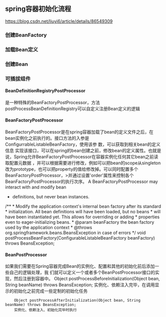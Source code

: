 ## spring容器初始化流程

https://blog.csdn.net/liuyi6/article/details/86549309


### 创建BeanFactory

### 加载Bean定义

### 创建Bean


### 可插拔组件


#### BeanDefinitionRegistryPostProcessor

是一种特殊的BeanFactoryPostProcessor，方法postProcessBeanDefinitionRegistry可以自定义注册Bean定义的逻辑

#### BeanFactoryPostProcessor

BeanFactoryPostProcessor是在spring容器加载了bean的定义文件之后，在bean实例化之前执行的。接口方法的入参是ConfigurrableListableBeanFactory，使用该参
数，可以获取到相关bean的定义信息
实现该接口，可以在spring的bean创建之前，修改bean的定义属性。也就是说，Spring允许BeanFactoryPostProcessor在容器实例化任何其它bean之前读取配置元数据
，并可以根据需要进行修改，例如可以把bean的scope从singleton改为prototype，也可以把property的值给修改掉。可以同时配置多个BeanFactoryPostProcessor，>并通过设置'order'属性来控制各个BeanFactoryPostProcessor的执行次序。
A BeanFactoryPostProcessor may interact with and modify bean
 * definitions, but never bean instances.

 /**
         * Modify the application context's internal bean factory after its standard
         * initialization. All bean definitions will have been loaded, but no beans
         * will have been instantiated yet. This allows for overriding or adding
         * properties even to eager-initializing beans.
         * @param beanFactory the bean factory used by the application context
         * @throws org.springframework.beans.BeansException in case of errors
         */
        void postProcessBeanFactory(ConfigurableListableBeanFactory beanFactory) throws BeansException;


#### BeanPostProcessor

如果我们需要在Spring容器完成Bean的实例化、配置和其他的初始化前后添加一些自己的逻辑处理，我
们就可以定义一个或者多个BeanPostProcessor接口的实现，然后注册到容器中。
        Object postProcessBeforeInitialization(Object bean, String beanName) throws BeansException;
        实例化、依赖注入完毕，在调用显示的初始化之前完成一些定制的初始化任务

        Object postProcessAfterInitialization(Object bean, String beanName) throws BeansException;
        实例化、依赖注入、初始化完毕时执行

 
